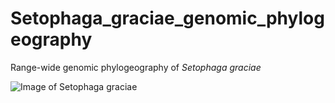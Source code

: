 # Setophaga_graciae_genomic_phylogeography
Range-wide genomic phylogeography of *Setophaga graciae*

![Image of Setophaga graciae](https://github.com/jphruska/Setophaga_graciae_genomic_phylogeography/setophaga_graciae1_test.png)
